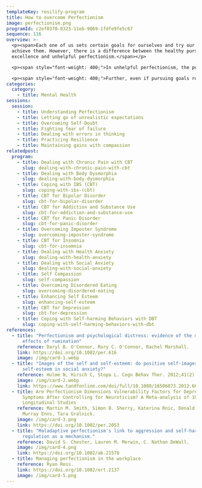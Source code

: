 ```yaml
---
templateKey: resilify-program
title: How to overcome Perfectionism
image: perfectionism.png
programId: c2ef0370-8323-11eb-9069-1fdfe9fe5c67
sequence: 116
overview: >-
  <p><span>Each one of us sets certain goals for ourselves and try our best to
  achieve them. However, there is a difference between the healthy pursuit of
  excellence and unhelpful perfectionism.</span></p>

  <p><span style="font-weight: 400;">In unhelpful perfectionism, the person may evaluate their worth on how well they think they achieve their own high standards. Their self-esteem is dependent on the achievement of goals. </span></p>

  <p><span style="font-weight: 400;">Further, even if pursuing goals results in negative consequences, those with unhelpful perfectionism may continue to strive to achieve them.</span></p>
categories:
  category:
    - title: Mental Health
sessions:
  session:
    - title: Understanding Perfectionism
    - title: Letting go of unrealistic expectations
    - title: Overcoming Self-Doubt
    - title: Fighting fear of failure
    - title: Dealing with errors in thinking
    - title: Practicing Resilience
    - title: Maintaining gains with compassion
relatedpost:
  program:
    - title: Dealing with Chronic Pain with CBT
      slug: dealing-with-chronic-pain-with-cbt
    - title: Dealing with Body Dysmorphia
      slug: dealing-with-body-dysmorphia
    - title: Coping with IBS (CBT)
      slug: coping-with-ibs-(cbt)
    - title: CBT for Bipolar Disorder
      slug: cbt-for-bipolar-disorder
    - title: CBT for Addiction and Substance Use
      slug: cbt-for-addiction-and-substance-use
    - title: CBT for Panic Disorder
      slug: cbt-for-panic-disorder
    - title: Overcoming Imposter Syndrome
      slug: overcoming-imposter-syndrome
    - title: CBT for Insomnia
      slug: cbt-for-insomnia
    - title: Dealing with Health Anxiety
      slug: dealing-with-health-anxiety
    - title: Dealing with Social Anxiety
      slug: dealing-with-social-anxiety
    - title: Self Compassion
      slug: self-compassion
    - title: Overcoming Disordered Eating
      slug: overcoming-disordered-eating
    - title: Enhancing Self Esteem
      slug: enhancing-self-esteem
    - title: CBT for Depression
      slug: cbt-for-depression
    - title: Coping with Self-harming Behaviors with DBT
      slug: coping-with-self-harming-behaviors-with-dbt
references:
  - title: "Perfectionism and psychological distress: evidence of the mediating
      effects of rumination"
    reference: Daryl B. O'Connor, Rory C. O'Connor, Rachel Marshall.
    link: https://doi.org/10.1002/per.616
    image: /img/card-1.webp
  - title: "Images of the self and self-esteem: do positive self-images improve
      self-esteem in social anxiety?"
    reference: Hulme N, Hirsch C, Stopa L. Cogn Behav Ther. 2012;41(2):163–173.
    image: /img/card-2.webp
    link: https://www.tandfonline.com/doi/full/10.1080/16506073.2012.664557
  - title: Are Perfectionism Dimensions Vulnerability Factors for Depressive
      Symptoms After Controlling for Neuroticism? A Meta-analysis of 10
      Longitudinal Studies
    reference: Martin M. Smith, Simon B. Sherry, Katerina Rnic, Donald H. Saklofske,
      Murray Enns, Tara Gralnick.
    image: /img/card-3.png
    link: https://doi.org/10.1002/per.2053
  - title: "Maladaptive perfectionism's link to aggression and self-harm: Emotion
      regulation as a mechanism."
    reference: David S. Chester, Lauren M. Merwin, C. Nathan DeWall.
    image: /img/card-4.png
    link: https://doi.org/10.1002/ab.21578
  - title: Managing perfectionism in the workplace
    reference: Ryan Ross.
    link: https://doi.org/10.1002/ert.2137
    image: /img/card-5.png
---
```

